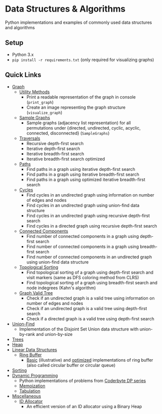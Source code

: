 # Data Structures & Algorithms

Python implementations and examples of commonly used data structures and algorithms

## Setup

- Python 3.x
- `pip install -r requirements.txt` (only required for visualizing graphs)

## Quick Links

- [Graph](graph)
  - [Utility Methods](graph/__init__.py)
    - Print a readable representation of the graph in console (`print_graph`)
    - Create an image representing the graph structure (`visualize_graph`)
  - [Sample Graphs](graph/__init__.py)
    - Sample graphs (adjacency list representation) for all permutations under {directed, undirected, cyclic, acyclic, connected, disconnected} (`SampleGraphs`)
  - [Traversals](graph/traversals.py)
    - Recursive depth-first search
    - Iterative depth-first search
    - Iterative breadth-first search
    - Iterative breadth-first search optimized
  - [Paths](graph/paths.py)
    - Find paths in a graph using iterative depth-first search
    - Find paths in a graph using iterative breadth-first search
    - Find paths in a graph using optimized iterative breadth-first search
  - [Cycles](graph/cycles.py)
    - Find cycles in an undirected graph using information on number of edges and nodes
    - Find cycles in an undirected graph using union-find data structure
    - Find cycles in an undirected graph using recursive depth-first search
    - Find cycles in a directed graph using recursive depth-first search
  - [Connected Components](graph/connected_components.py)
    - Find number of connected components in a graph using depth-first search
    - Find number of connected components in a graph using breadth-first search
    - Find number of connected components in an undirected graph using union-find data structure
  - [Topological Sorting](graph/topological_sorting.py)
    - Find topological sorting of a graph using depth-first search and visit markers (same as DFS coloring method from CLRS)
    - Find topological sorting of a graph using breadth-first search and node indegrees (Kahn's algorithm)
  - [Graph Valid Tree](graph/valid_tree.py)
    - Check if an undirected graph is a valid tree using information on number of edges and nodes
    - Check if an undirected graph is a valid tree using depth-first search
    - Check if a directed graph is a valid tree using depth-first search
- [Union-Find](unionfind/__init__.py)
  - Implementation of the Disjoint Set Union data structure with union-by-rank and union-by-size
- [Trees](tree)
- [Heap](heap)
- [Linear Data Structures](linear)
  - [Ring Buffer](linear/ring_buffer)
    - [Basic](linear/ring_buffer/ring_buffer_basic.py) (illustrative) and [optimized](linear/ring_buffer/ring_buffer_optimized.py) implementations of ring buffer (also called circular buffer or circular queue)
- [Sorting](sorting)
- [Dynamic Programming](dp)
  - Python implementations of problems from [Coderbyte DP series](https://www.youtube.com/watch?v=oBt53YbR9Kk)
  - [Memoization](dp/memoization)
  - [Tabulation](dp/tabulation)
- [Miscellaneous](misc)
  - [ID Allocator](misc/id_allocator.py)
    - An efficient version of an ID allocator using a Binary Heap
